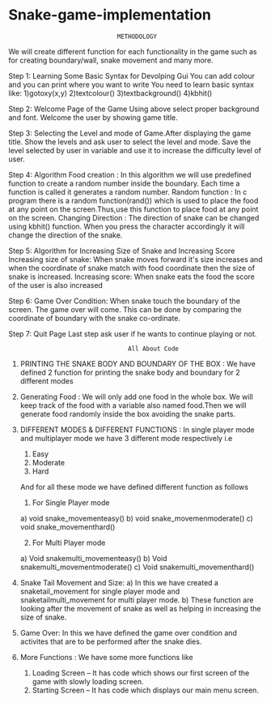 # Snake-game-implementation

                                  METHODOLOGY

We will create different function for each functionality in the game such as for creating
boundary/wall, snake movement and many more.

Step 1: Learning Some Basic Syntax for Devolping Gui You can add colour and you can print where you want to write You
need to learn basic syntax like:
1)gotoxy(x,y)
2)textcolour()
3)textbackground()
4)kbhit()

Step 2: Welcome Page of the Game
Using above select proper background and font.
Welcome the user by showing game title.

Step 3: Selecting the Level and mode of Game.After displaying the game title. Show the levels and ask user to select the level and mode. Save the level selected by user in variable and use it to increase the difficulty level of user.

Step 4: Algorithm
Food creation : In this algorithm we will use predefined function to create a random number inside the boundary. Each time a function is called it generates a random number.
Random function : In c program there is a random function(rand()) which is used to place the food at any point on the screen.Thus,use this function to place food at any point on the screen.
Changing Direction : The direction of snake can be changed using kbhit() function. When you press the character accordingly it will change the direction of the snake.

Step 5: Algorithm for Increasing Size of Snake and Increasing Score Increasing size of snake: 
When snake moves forward it's size increases and when the coordinate of snake match with food coordinate then the size of snake is increased.
Increasing score: When snake eats the food the score of the user is also increased

Step 6: Game Over Condition:
When snake touch the boundary of the screen. The game over will come. This can be done by comparing the coordinate of boundary with the snake co-ordinate.

Step 7: Quit Page
Last step ask user if he wants to continue playing or not.

                                     All About Code
                                     
1. PRINTING THE SNAKE BODY AND BOUNDARY OF THE BOX : We have defined 2 function for printing the snake body and boundary for 2 different modes

2. Generating Food : We will only add one food in the whole box. We will keep track of the food with a variable also named food.Then we will generate food randomly inside the                        box avoiding the snake parts.

3. DIFFERENT MODES & DIFFERENT FUNCTIONS : In single player mode and multiplayer mode we have 3 different mode respectively i.e
    1) Easy 
    2) Moderate
    3) Hard
    
    And for all these mode we have defined different function as follows
   
    1) For Single Player mode
    
    a) void snake_movementeasy()
    b) void snake_movemenmoderate()
    c) void snake_movementhard()

    2) For Multi Player mode
    
    a) Void snakemulti_movementeasy()
    b) Void snakemulti_movementmoderate()
    c) Void snakemulti_movementhard()

4. Snake Tail Movement and Size:
    a) In this we have created a snaketail_movement for single player mode and
       snaketailmulti_movement for multi player mode.
    b) These function are looking after the movement of snake as well as helping in increasing the
       size of snake.

5. Game Over: In this we have defined the game over condition and activites that are to be performed after the snake dies.

6. More Functions : We have some more functions like 
    1) Loading Screen – It has code which shows our first screen of the game with slowly loading screen.
    2) Starting Screen – It has code which displays our main menu screen.


